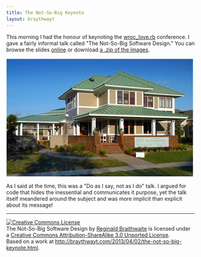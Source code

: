 ```yaml
---
title: The Not-So-Big Keynote
layout: braythwayt
---
```


This morning I had the honour of keynoting the [wroc_love.rb](http://wrocloverb.com) conference. I gave a fairly informal talk called "The Not-So-Big Software Design." You can browse the slides [online](http://braythwayt.com/assets/The-Not-So-Big-Software-Design/) or download [a .zip of the images](http://braythwayt.com/assets/The-Not-So-Big-Software-Design/the-not-so-big-keynote.zip).

![A not-so-big house](/assets/images/not-so-big.png)

As I said at the time, this was a "Do as I say, not as I do" talk. I argued for code that hides the inessential and communicates it purpose, yet the talk itself meandered around the subject and was more implicit than explicit about its message!

---

<a rel="license" href="http://creativecommons.org/licenses/by-sa/3.0/deed.en_US"><img alt="Creative Commons License" style="border-width:0" src="http://i.creativecommons.org/l/by-sa/3.0/88x31.png" /></a><br /><span xmlns:dct="http://purl.org/dc/terms/" property="dct:title">The Not-So-Big Software Design</span> by <a xmlns:cc="http://creativecommons.org/ns#" href="http://braythwayt.com" property="cc:attributionName" rel="cc:attributionURL">Reginald Braithwaite</a> is licensed under a <a rel="license" href="http://creativecommons.org/licenses/by-sa/3.0/deed.en_US">Creative Commons Attribution-ShareAlike 3.0 Unported License</a>.<br />Based on a work at <a xmlns:dct="http://purl.org/dc/terms/" href="http://braythwayt.com/2013/04/02/the-not-so-big-keynote.html" rel="dct:source">http://braythwayt.com/2013/04/02/the-not-so-big-keynote.html</a>.